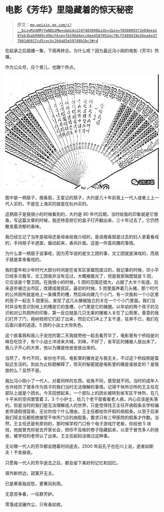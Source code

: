 # 电影《芳华》里隐藏着的惊天秘密

> 原文：[`mp.weixin.qq.com/s?__biz=MzU0MjYwNDU2Mw==&mid=2247483698&idx=1&sn=765b009372eb9eea197eb3bab9909c49&chksm=fb196d4ecc6ee4587052ec70cf5489d19e26ea4a377b01d6917cd5cecbc264a83e59748b1bc3#rd`](http://mp.weixin.qq.com/s?__biz=MzU0MjYwNDU2Mw==&mid=2247483698&idx=1&sn=765b009372eb9eea197eb3bab9909c49&chksm=fb196d4ecc6ee4587052ec70cf5489d19e26ea4a377b01d6917cd5cecbc264a83e59748b1bc3#rd)

在起承之后插播一集，下周再转合。为什么呢？因为最近冯小刚的电影《芳华》热播。

作为公众号，应个景儿，也蹭个热点。

![](img/b670b590d9873e1274942d46aa399ffc.png)

图中是一柄扇子，檀香扇，王星记的扇子，大约是几十年前我上一代人或者上上一代人买的，不是在上海买的就是在杭州买的。

这柄扇子是我很小的时候看到的，大约是 80 年代后期，当时给我的印象就是它很香，写这篇文章的时候，我还特意把它的盒子打开翻出来，三十年过去了，它仍然散发着浓郁的香味。

我已经忘记了当年是祖母还是母亲给我介绍的，是说檀香扇是过去的妇人拿着看戏的，手持扇子半遮面，煽动起来，香风扑面。这是一件蛮风雅的事情。

为什么拿一柄扇子说事呢，因为芳华说的是文工团的事，文工团就是演戏的，而扇子就是拿来看戏的。

我的童年和少年时代大部分时间是在省军区家属院度过的，我记事的时候，邓小平已经多次裁军，文工团我并没有见过，大概被裁光了，但是我家隔壁就是 5 团，它应该是个警卫团。在我很小的时候，5 团的范围还很大，占据了大半个街道。后来逐步被迁出市区，改建成居民区。最初的时候，5 团里面养着几头猪，那个时代的公共厕所就是地上一条横贯的槽，然后纵向建几个小门，有一次我和一个小区里的孩子一起去 5 团里玩，发现了这几头猪被独立的关在一个个小门里面。我们当时并没有意识到地上的槽是它的食槽，小门里是它的猪圈。以年幼的两个孩子的见识和对公共厕所的印象，第一反应就是几只无辜的猪被人关在了公厕里。善意的我们打开了门，用树枝把它们赶了出来，然后它们冲上了主干道，狂奔不已，我们在后面兴奋的追逐。5 团的小战士大惊失色。

这个故事我和我儿子说完的第二天我就带他一起去看芳华了，电影里有个桥段是刘峰在吃饺子，有个小战士冲进来大喊，刘峰，不好了，省军区的猪被人放出来了。我儿子开心的大笑，他以为猪是他爸爸放出来的。

当然了，年代不同，省份也不同，电影里的猪肯定与我无关，不过这个桥段倒是蛮贴近生活的。到此为止标题解释了，惊天的秘密就是电影里的猪是谁放走的？是我放的么？显然不是。

我比冯小刚小了一代人，对着同样的东西，视角不同，感受就不同。当时的成年人也许经历了很多作为孩子的我们当时无法理解的事情。记得干休所诊所的王主任在部队上就是个团长。今天回想起来，一个部队上的团长被转到省军区干休所，在几十平米的空间里管着 2，3 个小护士，给几个老干部看看老人病，内心应该是失落的。但是当时的我们是无法理解成人的世界，只是觉得找王主任开病假条去学校骗老师请假很容易，无论你找个什么理由，王主任都给你开假的病假条，以至于后来我们班主任都拒绝接受干休所门诊的病假条，要求只有三甲医院的假条才作数。当然，王主任还是有原则的，那时候学校门口有个电子游戏厅老板，你给他 5 块钱，他就冒充你爸去开家长会，把你不及格的卷子隐藏起来，以至于冒充多人的爸爸，被学校的老师认了出来。王主任起码没做过这种事。

无论哪一代人的芳华都会随着时间逝去，2500 年前孔子也在川上说，逝者如斯夫！不舍昼夜。

只愿每一代人的芳华逝去之后，都会留下美好的记忆和回忆。

驿外断桥边，寂寞开无主。

已是黄昏独自愁，更著风和雨。

无意苦争春，一任群芳妒。

零落成泥碾作尘，只有香如故。